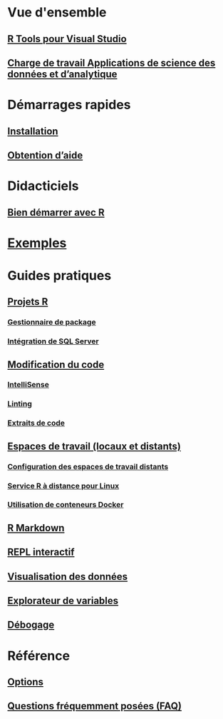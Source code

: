 # Vue d'ensemble
## [R Tools pour Visual Studio](index.md)
## [Charge de travail Applications de science des données et d’analytique](data-science-workload.md)
# Démarrages rapides
## [Installation](installation.md)
## [Obtention d’aide](getting-started-help.md)
# Didacticiels
## [Bien démarrer avec R](getting-started-with-r.md)
# [Exemples](getting-started-samples.md)
# Guides pratiques
## [Projets R](projects.md)
### [Gestionnaire de package](package-manager.md)
### [Intégration de SQL Server](sql-server.md)
## [Modification du code](code-editing.md)
### [IntelliSense](code-intellisense.md)
### [Linting](code-linting.md)
### [Extraits de code](code-snippets.md)
## [Espaces de travail (locaux et distants)](workspaces.md)
### [Configuration des espaces de travail distants](workspaces-remote-setup.md)
### [Service R à distance pour Linux](workspaces-remote-r-service-for-linux.md)
### [Utilisation de conteneurs Docker](workspaces-using-docker-containers.md)
## [R Markdown](rmarkdown.md)
## [REPL interactif](interactive-repl.md)
## [Visualisation des données](visualizing-data.md)
## [Explorateur de variables](variable-explorer.md)
## [Débogage](debugging.md)
# Référence
## [Options](options.md)
## [Questions fréquemment posées (FAQ)](faq.md)